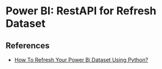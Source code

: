 # Power BI: RestAPI for Refresh Dataset

## References

- [How To Refresh Your Power Bi Dataset Using Python?](https://youtu.be/bwiD-nCSKvc?si=7_OS8c6xwY-bJ0Qs)
